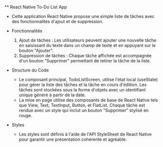 ** React Native To-Do List App
- Cette application React Native propose une simple liste de tâches avec des fonctionnalités d'ajout et de suppression.

* Fonctionnalités
  1. Ajout de tâches : Les utilisateurs peuvent ajouter une nouvelle tâche en saisissant du texte dans un champ de texte et en appuyant sur le bouton "Ajouter".
  2. Suppression de tâches : Chaque tâche affichée est accompagnée d'un bouton "Supprimer" permettant de retirer la tâche de la liste.

* Structure du Code
  - Le composant principal, TodoListScreen, utilise l'état local (useState) pour gérer la liste des tâches et la tâche en cours d'édition. Les tâches sont stockées sous la forme d'objets avec un identifiant unique généré à partir de la date.
  - La mise en page utilise des composants de base de React Native tels que View, Text, TextInput, Button, et FlatList. Chaque tâche est rendue avec un style qui inclut un bouton "Supprimer" stylisé en rouge.

* Styles
  - Les styles sont définis à l'aide de l'API StyleSheet de React Native pour garantir une présentation cohérente et agréable.

